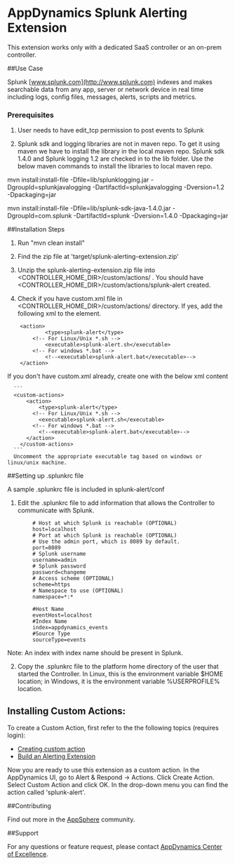 # AppDynamics Splunk Alerting Extension

This extension works only with a dedicated SaaS controller or an on-prem controller.

##Use Case

Splunk [www.splunk.com](http://www.splunk.com) indexes and makes searchable data from any app, server or network device in real time including logs, config files, messages, alerts, scripts and metrics.

### Prerequisites

 1. User needs to have edit_tcp permission to post events to Splunk

 2. Splunk sdk and logging libraries are not in maven repo. To get it using maven we have to install the library in the local maven repo. Splunk sdk 1.4.0 and Splunk logging 1.2 are checked in to the lib folder. Use the below maven commands to install the libraries to local maven repo.

mvn install:install-file -Dfile=lib/splunklogging.jar -DgroupId=splunkjavalogging -DartifactId=splunkjavalogging -Dversion=1.2 -Dpackaging=jar

mvn install:install-file -Dfile=lib/splunk-sdk-java-1.4.0.jar -DgroupId=com.splunk -DartifactId=splunk -Dversion=1.4.0 -Dpackaging=jar


##Installation Steps

 1. Run "mvn clean install"

 2. Find the zip file at 'target/splunk-alerting-extension.zip'

 3. Unzip the splunk-alerting-extension.zip file into <CONTROLLER_HOME_DIR>/custom/actions/ . You should have  <CONTROLLER_HOME_DIR>/custom/actions/splunk-alert created.

 4. Check if you have custom.xml file in <CONTROLLER_HOME_DIR>/custom/actions/ directory. If yes, add the following xml to the <custom-actions> element.

  ```
      <action>
    		  <type>splunk-alert</type>
          <!-- For Linux/Unix *.sh -->
     		  <executable>splunk-alert.sh</executable>
          <!-- For windows *.bat -->
     		  <!--<executable>splunk-alert.bat</executable>-->
      </action>
  ```

   If you don't have custom.xml already, create one with the below xml content

      ```
      <custom-actions>
          <action>
              <type>splunk-alert</type>
            <!-- For Linux/Unix *.sh -->
              <executable>splunk-alert.sh</executable>
            <!-- For windows *.bat -->
              <!--<executable>splunk-alert.bat</executable>-->
          </action>
        </custom-actions>
      ```
      Uncomment the appropriate executable tag based on windows or linux/unix machine.

##Setting up .splunkrc file

A sample .splunkrc file is included in splunk-alert/conf

1.  Edit the .splunkrc file to add information that allows the Controller to communicate with Splunk.

```
        # Host at which Splunk is reachable (OPTIONAL)
        host=localhost
        # Port at which Splunk is reachable (OPTIONAL)
        # Use the admin port, which is 8089 by default.
        port=8089
        # Splunk username
        username=admin
        # Splunk password
        password=changeme
        # Access scheme (OPTIONAL)
        scheme=https
        # Namespace to use (OPTIONAL)
        namespace=*:*

        #Host Name
        eventHost=localhost
        #Index Name
        index=appdynamics_events
        #Source Type
        sourceType=events
```

Note: An index with index name should be present in Splunk.

2.  Copy the .splunkrc file to the platform home directory of the user that started the Controller. In Linux, this is the environment variable $HOME location; in Windows, it is the environment variable %USERPROFILE% location.

## Installing Custom Actions:
To create a Custom Action, first refer to the the following topics (requires login):
* [Creating custom action](http://docs.appdynamics.com/display/PRO13S/Custom+Actions)
* [Build an Alerting Extension](http://docs.appdynamics.com/display/PRO13S/Build+an+Alerting+Extension)


Now you are ready to use this extension as a custom action. In the AppDynamics UI, go to Alert & Respond -> Actions. Click Create Action. Select Custom Action and click OK. In the drop-down menu you can find the action called 'splunk-alert'.


##Contributing

Find out more in the [AppSphere](http://www.appdynamics.com/community/exchange/extension/splunk-alerting-extension/) community.

##Support

For any questions or feature request, please contact [AppDynamics Center of Excellence](mailto:help@appdynamics.com).
